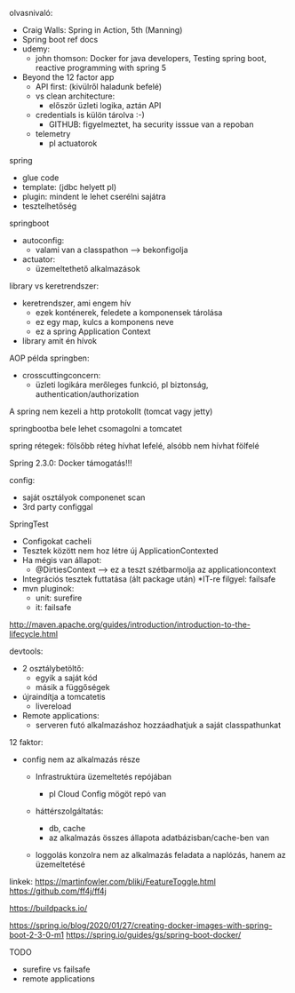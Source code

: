 olvasnivaló:
 * Craig Walls: Spring in Action, 5th (Manning)
 * Spring boot ref docs
 * udemy:
   * john thomson: Docker for java developers, Testing spring boot, reactive programming with spring 5
  * Beyond the 12 factor app
    * API first: (kivülről haladunk befelé)
    * vs clean architecture:
      * először üzleti logika, aztán API
    * credentials is külön tárolva :-)
      * GITHUB: figyelmeztet, ha security isssue van a repoban
    * telemetry
      * pl actuatorok



spring
* glue code
* template: (jdbc helyett pl)
*  plugin: mindent le lehet cserélni sajátra
*  tesztelhetőség

springboot
* autoconfig:
  * valami van a classpathon --> bekonfigolja
* actuator:
  * üzemeltethető alkalmazások
  
library vs keretrendszer:
* keretrendszer, ami engem hív
  *  ezek konténerek, feledete a komponensek tárolása
  *  ez egy map, kulcs a komponens neve
  *  ez a spring Application Context
* library amit én hívok

AOP példa springben:
* crosscuttingconcern:
  *  üzleti logikára merőleges funkció, pl biztonság, authentication/authorization
  
A spring nem kezeli a http protokollt (tomcat vagy jetty) 

springbootba bele lehet csomagolni a tomcatet

spring rétegek:
  fölsőbb réteg hívhat lefelé, alsóbb nem hívhat fölfelé

Spring 2.3.0:
  Docker támogatás!!!

config:
*  saját osztályok componenet scan
*  3rd party configgal

SpringTest
* Configokat cacheli
* Tesztek között nem hoz létre új ApplicationContexted
* Ha mégis van állapot:
  * @DirtiesContext --> ez a teszt szétbarmolja az applicationcontext
* Integrációs tesztek futtatása (ált package után)
  *IT-re filgyel: failsafe
* mvn pluginok:
  * unit: surefire
  * it: failsafe

http://maven.apache.org/guides/introduction/introduction-to-the-lifecycle.html

devtools:
* 2 osztálybetöltő:
  * egyik a saját kód
  * másik a függőségek
* újraindítja a tomcatetis
  * livereload
* Remote applications:
  * serveren futó alkalmazáshoz hozzáadhatjuk a saját classpathunkat

12 faktor:
* config nem az alkalmazás része
  * Infrastruktúra üzemeltetés repójában
    * pl Cloud Config mögöt repó van
  * háttérszolgáltatás:
    * db, cache
    * az alkalmazás összes állapota adatbázisban/cache-ben van

  * loggolás konzolra
        nem az alkalmazás feladata a naplózás, hanem az üzemeltetésé



linkek:
https://martinfowler.com/bliki/FeatureToggle.html
https://github.com/ff4j/ff4j

https://buildpacks.io/

https://spring.io/blog/2020/01/27/creating-docker-images-with-spring-boot-2-3-0-m1
https://spring.io/guides/gs/spring-boot-docker/


TODO
 * surefire vs failsafe
 * remote applications

